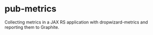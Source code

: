 # pub-metrics

Collecting metrics in a JAX RS application with dropwizard-metrics and reporting them to Graphite.